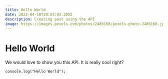 ```yaml
---
title: Hello World
date: 2022-04-18T20:53:03.205Z
description: Creating post using the API
image: https://images.pexels.com/photos/2486168/pexels-photo-2486168.jpeg
---
```

# Hello World 
We would love to show you this API. It is really cool right?
```
console.log("Hello World");
```

